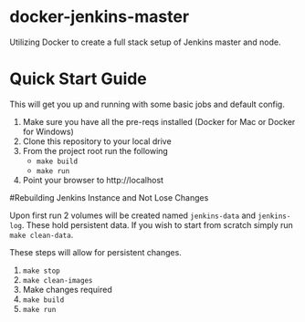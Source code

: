 # docker-jenkins-master

Utilizing Docker to create a full stack setup of Jenkins master and node. 

# Quick Start Guide

This will get you up and running with some basic jobs and default config.

1. Make sure you have all the pre-reqs installed (Docker for Mac or Docker for Windows)
2. Clone this repository to your local drive
3.  From the project root run the following
	- `make build`
	- `make run`
4. Point your browser to http://localhost

#Rebuilding Jenkins Instance and Not Lose Changes

Upon first run 2 volumes will be created named `jenkins-data` and `jenkins-log`. These hold persistent data. 
If you wish to start from scratch simply run `make clean-data`. 

These steps will allow for persistent changes.  
1. `make stop`
2. `make clean-images`
3. Make changes required
4. `make build`
5. `make run`